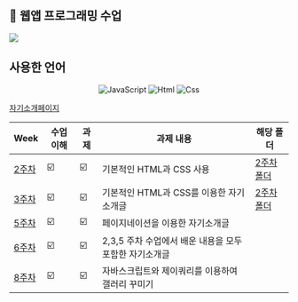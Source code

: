 
##  🍎 웹앱 프로그래밍 수업
 <img src="https://capsule-render.vercel.app/api?type=waving&color=auto&height=200&section=header&text=앱웹개발수업메인페이지&fontSize=40" />

## 사용한 언어
<div align="center">
	<img alt="JavaScript" src ="https://img.shields.io/badge/JavaScriipt-F7DF1E.svg?&style=for-the-badge&logo=JavaScript&logoColor=black"/>
	<img alt="Html" src ="https://img.shields.io/badge/HTML5-E34F26.svg?&style=for-the-badge&logo=HTML5&logoColor=white"/>
	<img alt="Css" src ="https://img.shields.io/badge/CSS3-1572B6.svg?&style=for-the-badge&logo=CSS3&logoColor=white"/>
</div>


 [자기소개페이지](https://wjsrudals411.github.io/Cordova/)

| Week | 수업이해 | 과제 |과제 내용 | 해당 폴더 | 
| ------ | -- | -- |----------- | -----|
| [2주차](https://wjsrudals411.github.io/Cordova/week2/) | ☑️ | ☑️ | 기본적인 HTML과 CSS 사용 | [2주차 폴더](https://github.com/wjsrudals411/Cordova/tree/main/week2)
| [3주차](https://wjsrudals411.github.io/Cordova/week3/sourcecode/index.html) | ☑️ | ☑️ | 기본적인 HTML과 CSS를 이용한 자기소개글 | [2주차 폴더](https://github.com/wjsrudals411/Cordova/tree/main/week3)
| [5주차](https://wjsrudals411.github.io/Cordova/week5/report5) | ☑️ | ☑️ | 페이지네이션을 이용한 자기소개글 |
| [6주차](https://wjsrudals411.github.io/Cordova/week6/10_12)| ☑️ | ☑️ | 2,3,5 주차 수업에서 배운 내용을 모두 포함한 자기소개글 |
| [8주차](https://wjsrudals411.github.io/Cordova/week6/10_12)| ☑️ | ☑️ | 자바스크립트와 제이쿼리를 이용하여 갤러리 꾸미기 |

